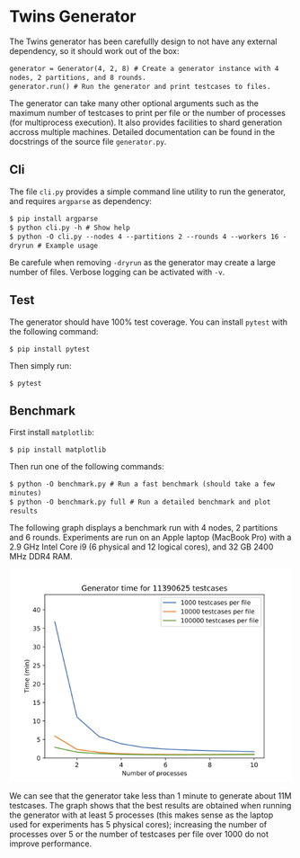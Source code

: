 # Twins Generator
The Twins generator has been carefullly design to not have any external dependency, so it should work out of the box:
```
generator = Generator(4, 2, 8) # Create a generator instance with 4 nodes, 2 partitions, and 8 rounds.
generator.run() # Run the generator and print testcases to files.
```
The generator can take many other optional arguments such as the maximum number of testcases to print per file or the number of processes (for multiprocess execution). It also provides facilities to shard generation accross multiple machines. Detailed documentation can be found in the docstrings of the source file `generator.py`.

## Cli
The file `cli.py` provides a simple command line utility to run the generator, and requires `argparse` as dependency:
```
$ pip install argparse
$ python cli.py -h # Show help
$ python -O cli.py --nodes 4 --partitions 2 --rounds 4 --workers 16 -dryrun # Example usage
```
Be carefule when removing `-dryrun` as the generator may create a large number of files. Verbose logging can be activated with `-v`.

## Test
The generator should have 100% test coverage. You can install `pytest` with the following command:
```
$ pip install pytest
```
Then simply run:
```
$ pytest
```

## Benchmark
First install `matplotlib`:
```
$ pip install matplotlib
```
Then run one of the following commands:
```
$ python -O benchmark.py # Run a fast benchmark (should take a few minutes)
$ python -O benchmark.py full # Run a detailed benchmark and plot results
```
The following graph displays a benchmark run with 4 nodes, 2 partitions and 6 rounds. Experiments are run on an Apple laptop (MacBook Pro) with a 2.9 GHz Intel Core i9 (6 physical and 12 logical cores), and 32 GB 2400 MHz DDR4 RAM.

![benchmark](generator-11390625.png)

We can see that the generator take less than 1 minute to generate about 11M testcases.
The graph shows that the best results are obtained when running the generator with at least 5 processes (this makes sense as the laptop used for experiments has 5 physical cores); increasing the number of processes over 5 or the number of testcases per file over 1000 do not improve performance.
